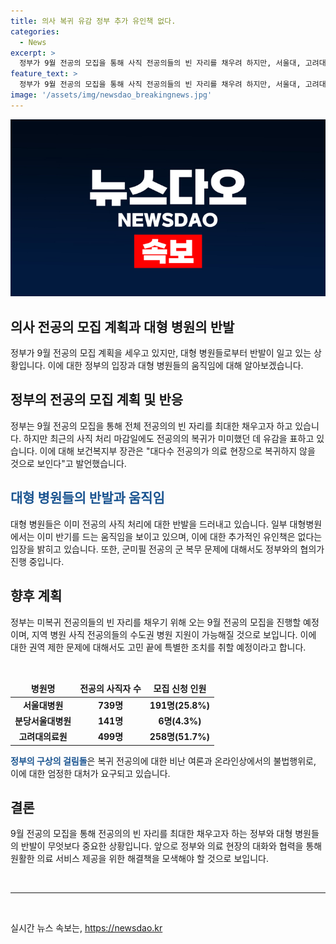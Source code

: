 ```yaml
---
title: 의사 복귀 유감 정부 추가 유인책 없다.
categories:
  - News
excerpt: >
  정부가 9월 전공의 모집을 통해 사직 전공의들의 빈 자리를 채우려 하지만, 서울대, 고려대 등 일부 대형병원들은 반발하고 있다. 복지부는 사직 처리 마감일에도 복귀가 미미했다며 유감을 표했으며, 추가 유인책은 없다고 밝혔다. 대다수 전공의가 복귀하지 않을 것으로 보이고, 군미필 전공의들은 군 복무에 대비해야 한다. 이에 정부는 오는 9월 전공의 모집을 진행하고, 지역 병원 사직 전공의들의 수도권 병원 지원이 가능해질 것으로 전망된다. 하지만 일부 병원들은 정부 구상에 반발하고 있으며, 복귀 전공의에 대한 비난 여론도 존재한다.
feature_text: >
  정부가 9월 전공의 모집을 통해 사직 전공의들의 빈 자리를 채우려 하지만, 서울대, 고려대 등 일부 대형병원들은 반발하고 있다. 복지부는 사직 처리 마감일에도 복귀가 미미했다며 유감을 표했으며, 추가 유인책은 없다고 밝혔다. 대다수 전공의가 복귀하지 않을 것으로 보이고, 군미필 전공의들은 군 복무에 대비해야 한다. 이에 정부는 오는 9월 전공의 모집을 진행하고, 지역 병원 사직 전공의들의 수도권 병원 지원이 가능해질 것으로 전망된다. 하지만 일부 병원들은 정부 구상에 반발하고 있으며, 복귀 전공의에 대한 비난 여론도 존재한다.
image: '/assets/img/newsdao_breakingnews.jpg'
---
```


<p><img src="/assets/img/newsdao_breakingnews.jpg" alt="pcversion 속보" /></p>

<h2>의사 전공의 모집 계획과 대형 병원의 반발</h2>

<p data-ke-size="size16">정부가 9월 전공의 모집 계획을 세우고 있지만, 대형 병원들로부터 반발이 일고 있는 상황입니다. 이에 대한 정부의 입장과 대형 병원들의 움직임에 대해 알아보겠습니다.</p>

<h2>정부의 전공의 모집 계획 및 반응</h2>

<p data-ke-size="size16">정부는 9월 전공의 모집을 통해 전체 전공의의 빈 자리를 최대한 채우고자 하고 있습니다. 하지만 최근의 사직 처리 마감일에도 전공의의 복귀가 미미했던 데 유감을 표하고 있습니다. 이에 대해 보건복지부 장관은 "대다수 전공의가 의료 현장으로 복귀하지 않을 것으로 보인다"고 발언했습니다.</p>

<h2><b><span style="color: #1a5490;">대형 병원들의 반발과 움직임</span></b></h2>

<p data-ke-size="size16">대형 병원들은 이미 전공의 사직 처리에 대한 반발을 드러내고 있습니다. 일부 대형병원에서는 이미 반기를 드는 움직임을 보이고 있으며, 이에 대한 추가적인 유인책은 없다는 입장을 밝히고 있습니다. 또한, 군미필 전공의 군 복무 문제에 대해서도 정부와의 협의가 진행 중입니다.</p>

<h2>향후 계획</h2>

<p data-ke-size="size16">정부는 미복귀 전공의들의 빈 자리를 채우기 위해 오는 9월 전공의 모집을 진행할 예정이며, 지역 병원 사직 전공의들의 수도권 병원 지원이 가능해질 것으로 보입니다. 이에 대한 권역 제한 문제에 대해서도 고민 끝에 특별한 조치를 취할 예정이라고 합니다.</p>

<p data-ke-size="size16">&nbsp;</p>

<table>
<thead>
<tr>
<td style="text-align: center; height: 17px;"><b>병원명</b></td>
<td style="text-align: center; height: 17px;"><b>전공의 사직자 수</b></td>
<td style="text-align: center; height: 17px;"><b>모집 신청 인원</b></td>
</tr>
</thead>
<tbody>
<tr>
<td style="text-align: center; height: 17px;"><b>서울대병원</b></td>
<td style="text-align: center; height: 17px;"><b>739명</b></td>
<td style="text-align: center; height: 17px;"><b>191명(25.8%)</b></td>
</tr>
<tr>
<td style="text-align: center; height: 17px;"><b>분당서울대병원</b></td>
<td style="text-align: center; height: 17px;"><b>141명</b></td>
<td style="text-align: center; height: 17px;"><b>6명(4.3%)</b></td>
</tr>
<tr>
<td style="text-align: center; height: 17px;"><b>고려대의료원</b></td>
<td style="text-align: center; height: 17px;"><b>499명</b></td>
<td style="text-align: center; height: 17px;"><b>258명(51.7%)</b></td>
</tr>
</tbody>
</table>

<p data-ke-size="size16"><b><span style="color: #1a5490;">정부의 구상의 걸림돌</span></b>은 복귀 전공의에 대한 비난 여론과 온라인상에서의 불법행위로, 이에 대한 엄정한 대처가 요구되고 있습니다.</p>

<h2>결론</h2>

<p data-ke-size="size16">9월 전공의 모집을 통해 전공의의 빈 자리를 최대한 채우고자 하는 정부와 대형 병원들의 반발이 무엇보다 중요한 상황입니다. 앞으로 정부와 의료 현장의 대화와 협력을 통해 원활한 의료 서비스 제공을 위한 해결책을 모색해야 할 것으로 보입니다.</p>

<p data-ke-size="size16">&nbsp;</p>

<hr>

<p data-ke-size="size16">&nbsp;</p>
실시간 뉴스 속보는, <a href="https://newsdao.kr" rel="dofollow">https://newsdao.kr</a>


